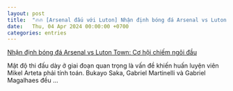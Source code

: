 ```yaml
---
layout: post
title:  "🔥🔥 [Arsenal đấu với Luton] Nhận định bóng đá Arsenal vs Luton Town: Cơ hội chiếm ngôi đầu"
date:   Thu, 04 Apr 2024 00:00:00 +0700
categories: entries
---
```

[Nhận định bóng đá Arsenal vs Luton Town: Cơ hội chiếm ngôi đầu](https://baoangiang.com.vn/nhan-dinh-bong-da-arsenal-vs-luton-town-co-hoi-chiem-ngoi-dau-a392143.html)

Mật độ thi đấu dày ở giai đoạn quan trọng là vấn đề khiến huấn luyện viên Mikel Arteta phải tính toán. Bukayo Saka, Gabriel Martinelli và Gabriel Magalhaes đều&nbsp;...


